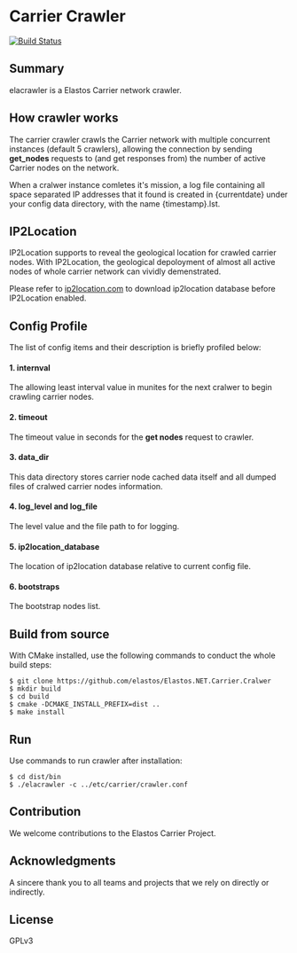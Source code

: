 Carrier Crawler
===============

[![Build Status](https://travis-ci.com/elastos/Elastos.NET.Carrier.Crawler.svg)](https://travis-ci.com/elastos/Elastos.NET.Carrier.Crawler)

## Summary

elacrawler is a Elastos Carrier network crawler.

## How crawler works

The carrier crawler crawls the Carrier network with multiple concurrent instances (default 5 crawlers), allowing the connection by sending **get_nodes** requests to (and get responses from) the number of active Carrier nodes on the network.

When a cralwer instance comletes it's mission, a log file containing all space separated IP addresses that it found is created in {currentdate} under your config data directory, with the name {timestamp}.lst.

## IP2Location

IP2Location supports to reveal the geological location for crawled carrier nodes. With IP2Location, the geological depoloyment of almost all active nodes of whole carrier network can vividly demenstrated.

Please refer to [ip2location.com](https://www.ip2location.com/) to download ip2location database before IP2Location enabled.

## Config Profile

The list of config items and their description is briefly profiled below:

#### 1. internval
The allowing least interval value in munites for the next cralwer to begin crawling carrier nodes.

#### 2. timeout
The timeout value in seconds for the **get nodes** request to crawler.

#### 3. data_dir
This data directory stores carrier node cached data itself and all dumped files of cralwed carrier nodes information.

#### 4. log\_level and log\_file
The level value and the file path to for logging.

#### 5. ip2location_database
The location of ip2location database relative to current config file.

#### 6. bootstraps
The bootstrap nodes list.

## Build from source

With CMake installed, use the following commands to conduct the whole build steps:

```shell
$ git clone https://github.com/elastos/Elastos.NET.Carrier.Cralwer
$ mkdir build
$ cd build
$ cmake -DCMAKE_INSTALL_PREFIX=dist ..
$ make install
```

## Run

Use commands to run crawler after installation:
```shell
$ cd dist/bin
$ ./elacrawler -c ../etc/carrier/crawler.conf
```

## Contribution

We welcome contributions to the Elastos Carrier Project.

## Acknowledgments

A sincere thank you to all teams and projects that we rely on directly or indirectly.

## License

GPLv3
